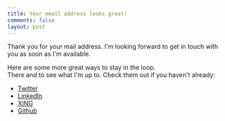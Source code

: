 ```yaml
---
title: Your email address looks great!
comments: false
layout: post
---
```


Thank you for your mail address. I'm looking forward to get in touch with you as soon as I'm available.

Here are some more great ways to stay in the loop.<br/>
There and to see what I'm up to. Check them out if you haven't already:

- [Twitter](https://twitter.com/enricogenauck)
- [LinkedIn](https://www.linkedin.com/in/enricogenauck)
- [XING](https://www.xing.com/profile/Enrico_Genauck)
- [Github](https://github.com/enricogenauck)
